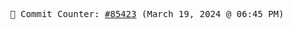<p align="center">
    <samp>
        📮 Commit Counter: <a href="https://github.com/Javascript-void0/Javascript-void0/commits/main">#85423</a> (March 19, 2024 @ 06:45 PM)
    </samp>
</p>